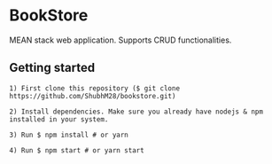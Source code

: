 # BookStore
 MEAN stack web application. Supports CRUD functionalities.

## Getting started  


    1) First clone this repository ($ git clone https://github.com/ShubhM28/bookstore.git)

    2) Install dependencies. Make sure you already have nodejs & npm installed in your system.

    3) Run $ npm install # or yarn

    4) Run $ npm start # or yarn start





